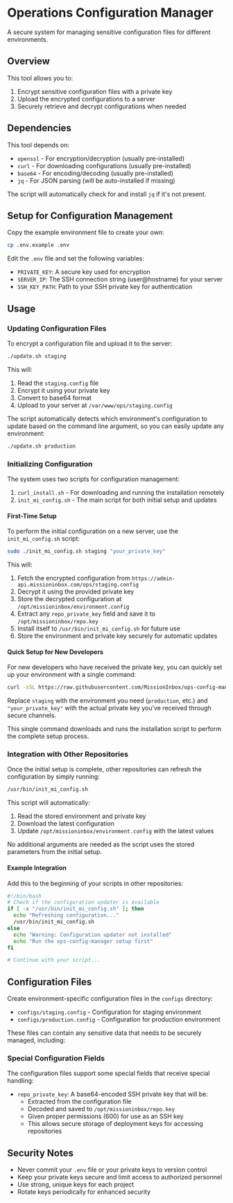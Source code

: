 # Operations Configuration Manager

A secure system for managing sensitive configuration files for different environments.

## Overview

This tool allows you to:

1. Encrypt sensitive configuration files with a private key
2. Upload the encrypted configurations to a server
3. Securely retrieve and decrypt configurations when needed

## Dependencies

This tool depends on:

- `openssl` - For encryption/decryption (usually pre-installed)
- `curl` - For downloading configurations (usually pre-installed)
- `base64` - For encoding/decoding (usually pre-installed)
- `jq` - For JSON parsing (will be auto-installed if missing)

The script will automatically check for and install `jq` if it's not present.

## Setup for Configuration Management

Copy the example environment file to create your own:

```bash
cp .env.example .env
```

Edit the `.env` file and set the following variables:

- `PRIVATE_KEY`: A secure key used for encryption
- `SERVER_IP`: The SSH connection string (user@hostname) for your server
- `SSH_KEY_PATH`: Path to your SSH private key for authentication

## Usage

### Updating Configuration Files

To encrypt a configuration file and upload it to the server:

```bash
./update.sh staging
```

This will:
1. Read the `staging.config` file
2. Encrypt it using your private key
3. Convert to base64 format
4. Upload to your server at `/var/www/ops/staging.config`

The script automatically detects which environment's configuration to update based on the command line argument, so you can easily update any environment:

```bash
./update.sh production
```

### Initializing Configuration

The system uses two scripts for configuration management:

1. `curl_install.sh` - For downloading and running the installation remotely
2. `init_mi_config.sh` - The main script for both initial setup and updates

#### First-Time Setup

To perform the initial configuration on a new server, use the `init_mi_config.sh` script:

```bash
sudo ./init_mi_config.sh staging "your_private_key"
```

This will:
1. Fetch the encrypted configuration from `https://admin-api.missioninbox.com/ops/staging.config`
2. Decrypt it using the provided private key
3. Store the decrypted configuration at `/opt/missioninbox/environment.config`
4. Extract any `repo_private_key` field and save it to `/opt/missioninbox/repo.key`
5. Install itself to `/usr/bin/init_mi_config.sh` for future use
6. Store the environment and private key securely for automatic updates

#### Quick Setup for New Developers

For new developers who have received the private key, you can quickly set up your environment with a single command:

```bash
curl -sSL https://raw.githubusercontent.com/MissionInbox/ops-config-manager/refs/heads/master/curl_install.sh | sudo bash -s -- staging "your_private_key"
```

Replace `staging` with the environment you need (`production`, etc.) and `"your_private_key"` with the actual private key you've received through secure channels.

This single command downloads and runs the installation script to perform the complete setup process.

### Integration with Other Repositories

Once the initial setup is complete, other repositories can refresh the configuration by simply running:

```bash
/usr/bin/init_mi_config.sh
```

This script will automatically:
1. Read the stored environment and private key
2. Download the latest configuration
3. Update `/opt/missioninbox/environment.config` with the latest values

No additional arguments are needed as the script uses the stored parameters from the initial setup.

#### Example Integration

Add this to the beginning of your scripts in other repositories:

```bash
#!/bin/bash
# Check if the configuration updater is available
if [ -x "/usr/bin/init_mi_config.sh" ]; then
  echo "Refreshing configuration..."
  /usr/bin/init_mi_config.sh
else
  echo "Warning: Configuration updater not installed"
  echo "Run the ops-config-manager setup first"
fi

# Continue with your script...
```

## Configuration Files

Create environment-specific configuration files in the `configs` directory:

- `configs/staging.config` - Configuration for staging environment
- `configs/production.config` - Configuration for production environment

These files can contain any sensitive data that needs to be securely managed, including:

### Special Configuration Fields

The configuration files support some special fields that receive special handling:

- `repo_private_key`: A base64-encoded SSH private key that will be:
  - Extracted from the configuration file
  - Decoded and saved to `/opt/missioninbox/repo.key`
  - Given proper permissions (600) for use as an SSH key
  - This allows secure storage of deployment keys for accessing repositories

## Security Notes

- Never commit your `.env` file or your private keys to version control
- Keep your private keys secure and limit access to authorized personnel
- Use strong, unique keys for each project
- Rotate keys periodically for enhanced security